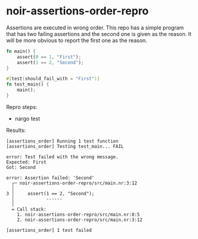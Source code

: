 # noir-assertions-order-repro

Assertions are executed in wrong order.
This repo has a simple program that has two failing assertions and the second one is given as the reason. It will be more obvious to report the first one as the reason.

```rust
fn main() {
    assert(0 == 1, "First");
    assert(1 == 2, "Second");
}

#[test(should_fail_with = "First")]
fn test_main() {
    main();
}

```

Repro steps:
* nargo test

Results:
```
[assertions_order] Running 1 test function
[assertions_order] Testing test_main... FAIL

error: Test failed with the wrong message.
Expected: First
Got: Second

error: Assertion failed: 'Second'
  ┌─ noir-assertions-order-repro/src/main.nr:3:12
  │
3 │     assert(1 == 2, "Second");
  │            ------
  │
  = Call stack:
    1. noir-assertions-order-repro/src/main.nr:8:5
    2. noir-assertions-order-repro/src/main.nr:3:12

[assertions_order] 1 test failed
``` 